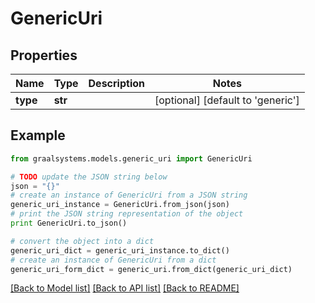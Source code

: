 # GenericUri


## Properties

Name | Type | Description | Notes
------------ | ------------- | ------------- | -------------
**type** | **str** |  | [optional] [default to 'generic']

## Example

```python
from graalsystems.models.generic_uri import GenericUri

# TODO update the JSON string below
json = "{}"
# create an instance of GenericUri from a JSON string
generic_uri_instance = GenericUri.from_json(json)
# print the JSON string representation of the object
print GenericUri.to_json()

# convert the object into a dict
generic_uri_dict = generic_uri_instance.to_dict()
# create an instance of GenericUri from a dict
generic_uri_form_dict = generic_uri.from_dict(generic_uri_dict)
```
[[Back to Model list]](../README.md#documentation-for-models) [[Back to API list]](../README.md#documentation-for-api-endpoints) [[Back to README]](../README.md)


